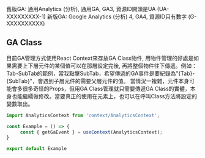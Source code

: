 舊版GA: 通用Analytics (分析), 通用GA, GA3, 資源ID開頭是UA (UA-XXXXXXXXX-1)
新版GA: Google Analytics (分析) 4, GA4, 資源ID只有數字 (G-XXXXXXXXXX)

## GA Class
目前GA管理方式使用React Context來存放GA Class物件, 用物件管理的好處是如果需要上下層元件的某個值可以在那層設定完後, 再將整個物件往下傳遞。例如：Tab-SubTab的範例，當我點擊SubTab，希望傳遞的GA事件是要紀錄為"{Tab}-{SubTab}"，會遇到子層元件的需要父層元件的值。
當情況一複雜，元件本身可能會多很多奇怪的Props，但用GA Class管理就只需要傳遞GA Class的實體，本身也能繼繻做修改。當要真正的使用在元素上，也可以在呼叫Class方法將設定的變數取出。

```ts
import AnalyticsContext from 'context/AnalyticsContext';

const Example = () => {
	 const { getGaEvent } = useContext(AnalyticsContext);
}

export default Example
```
